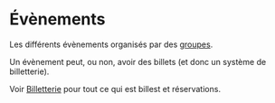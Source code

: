 Évènements
======

Les différents évènements organisés par des [groupes](../groups).

Un évènement peut, ou non, avoir des billets (et donc un système de billetterie).

Voir [Billetterie](../ticketing) pour tout ce qui est billest et réservations.
